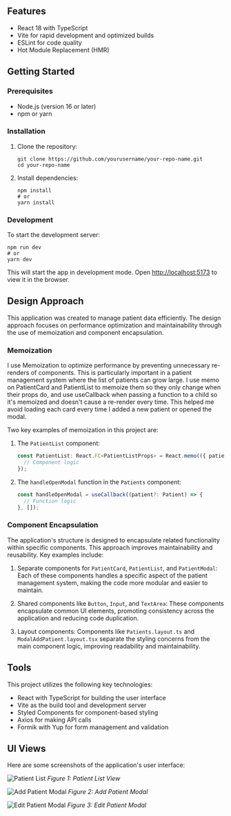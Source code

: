 ## Features

- React 18 with TypeScript
- Vite for rapid development and optimized builds
- ESLint for code quality
- Hot Module Replacement (HMR)

## Getting Started

### Prerequisites

- Node.js (version 16 or later)
- npm or yarn

### Installation

1. Clone the repository:

   ```
   git clone https://github.com/yourusername/your-repo-name.git
   cd your-repo-name
   ```

2. Install dependencies:
   ```
   npm install
   # or
   yarn install
   ```

### Development

To start the development server:

```
npm run dev
# or
yarn dev
```

This will start the app in development mode. Open [http://localhost:5173](http://localhost:5173) to view it in the browser.

## Design Approach

This application was created to manage patient data efficiently. The design approach focuses on performance optimization and maintainability through the use of memoization and component encapsulation.

### Memoization

I use Memoization to optimize performance by preventing unnecessary re-renders of components. This is particularly important in a patient management system where the list of patients can grow large. I use memo on PatientCard and PatientList to memoize them so they only change when their props do, and use useCallback when passing a function to a child so it's memoized and doesn't cause a re-render every time. This helped me avoid loading each card every time I added a new patient or opened the modal.

Two key examples of memoization in this project are:

1. The `PatientList` component:

   ```typescript
   const PatientList: React.FC<PatientListProps> = React.memo(({ patients, handleOpenModal }) => {
     // Component logic
   });
   ```

2. The `handleOpenModal` function in the `Patients` component:
   ```typescript
   const handleOpenModal = useCallback((patient?: Patient) => {
     // Function logic
   }, []);
   ```

### Component Encapsulation

The application's structure is designed to encapsulate related functionality within specific components. This approach improves maintainability and reusability. Key examples include:

1. Separate components for `PatientCard`, `PatientList`, and `PatientModal`:
   Each of these components handles a specific aspect of the patient management system, making the code more modular and easier to maintain.

2. Shared components like `Button`, `Input`, and `TextArea`:
   These components encapsulate common UI elements, promoting consistency across the application and reducing code duplication.

3. Layout components:
   Components like `Patients.layout.ts` and `ModalAddPatient.layout.tsx` separate the styling concerns from the main component logic, improving readability and maintainability.

## Tools

This project utilizes the following key technologies:

- React with TypeScript for building the user interface
- Vite as the build tool and development server
- Styled Components for component-based styling
- Axios for making API calls
- Formik with Yup for form management and validation

## UI Views

Here are some screenshots of the application's user interface:

![Patient List](public/examples/patient-list.png)
_Figure 1: Patient List View_

![Add Patient Modal](public/examples/add-patient-modal.png)
_Figure 2: Add Patient Modal_

![Edit Patient Modal](public/examples/edit-patient-modal.png)
_Figure 3: Edit Patient Modal_
